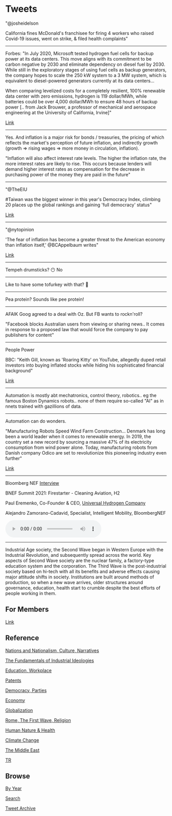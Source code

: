 # Tweets

"@josheidelson

California fines McDonald's franchisee for firing 4 workers who raised
Covid-19 issues, went on strike, & filed health complaints"

---

Forbes: "In July 2020, Microsoft tested hydrogen fuel cells for backup
power at its data centers. This move aligns with its commitment to be
carbon negative by 2030 and eliminate dependency on diesel fuel by 2030.
While still in the exploratory stages of using fuel cells as
backup generators, the company hopes to scale the 250 kW system to a 3
MW system, which is equivalent to diesel-powered generators currently
at its data centers...

When comparing levelized costs for a completely resilient, 100%
renewable data center with zero emissions, hydrogen is 119 dollar/MWh,
while batteries could be over 4,000 dollar/MWh to ensure 48 hours of
backup power [.. from Jack Brouwer, a professor of mechanical and
aerospace engineering at the University of California, Irvine]"

[Link](https://www.forbes.com/sites/guidehouse/2021/02/11/big-tech-looks-to-hydrogen-for-backup-generation-at-data-centers/?sh=6acfd3d32457)

---

Yes. And inflation is a major risk for bonds / treasuries, the pricing
of which reflects the market's perception of future inflation, and
indirectly growth (growth => rising wages => more money in
circulation, inflation).

"Inflation will also affect interest rate levels. The higher the
inflation rate, the more interest rates are likely to rise. This
occurs because lenders will demand higher interest rates as
compensation for the decrease in purchasing power of the money they
are paid in the future"

---

"@TheEIU

\#Taiwan was the biggest winner in this year's Democracy Index,
climbing 20 places up the global rankings and gaining 'full democracy'
status"

[Link](https://econ.st/2N6dlZK)

---

"@nytopinion

'The fear of inflation has become a greater threat to the American
economy than inflation itself,' @BCAppelbaum writes"

[Link](https://www.nytimes.com/2021/02/16/opinion/democrats-biden-inflation.html)

---

Tempeh drumsticks? 😶 No 

---

Like to have some tofurkey with that? 🤣

---

Pea protein? Sounds like pee protein!

---

AFAIK Goog agreed to a deal with Oz. But FB wants to rockn'roll?

"Facebook blocks Australian users from viewing or sharing news.. It
comes in response to a proposed law that would force the company to
pay publishers for content"

---

People Power 

BBC: "Keith Gill, known as 'Roaring Kitty' on YouTube, allegedly duped
retail investors into buying inflated stocks while hiding his
sophisticated financial background"

[Link](https://www.bbc.com/news/business-56106824)

---

Automation is mostly abt mechatronics, control theory, robotics.. eg
the famous Boston Dynamics robots.. none of them require so-called
"AI" as in nnets trained with gazillions of data.

---

Automation can do wonders.

"Manufacturing Robots Speed Wind Farm Construction... Denmark has long
been a world leader when it comes to renewable energy. In 2019, the
country set a new record by sourcing a massive 47% of its electricity
consumption from wind power alone. Today, manufacturing robots from
Danish company Odico are set to revolutionize this pioneering industry
even further"

[Link](https://redshift.autodesk.com/manufacturing-robots)

---

Bloomberg NEF [Interview](https://vimeo.com/509700374)

BNEF Summit 2021: Firestarter - Cleaning Aviation, H2

Paul Eremenko, Co-Founder & CEO, [Universal Hydrogen Company](https://www.hydrogen.aero/)

Alejandro Zamorano-Cadavid, Specialist, Intelligent Mobility, BloombergNEF

<audio controls="controls">
  <source src="https://drive.google.com/uc?export=view&id=1X2JgoAxp2tH1AH_WasNHa_QoIxkL8TvN">
</audio>

---

Industrial Age society, the Second Wave began in Western Europe with
the Industrial Revolution, and subsequently spread across the
world. Key aspects of Second Wave society are the nuclear family, a
factory-type education system and the corporation. The Third Wave is
the post-industrial society based on hi-tech with all its benefits and
adverse effects causing major attitude shifts in society. Institutions
are built around methods of production, so when a new wave arrives,
older structures around governance, education, health start to crumble
despite the best efforts of people working in them.

## For Members

[Link](https://thirdwave-members.herokuapp.com)

## Reference

[Nations and Nationalism, Culture, Narratives](/2013/02/nations-and-nationalism.md)

[The Fundamentals of Industrial Ideologies](/2011/04/fundamentals-of-industrial-ideologies.md)

[Education, Workplace](2017/09/education-workplace.md)

[Patents](/2018/09/patents.md)

[Democracy, Parties](/2016/11/democracy.md)

[Economy](/2018/05/economy.md)

[Globalization](/2018/09/globalization.md)

[Rome, The First Wave, Religion](/2017/12/rome.md)

[Human Nature & Health](/2020/07/human-nature.md)

[Climate Change](/2018/12/climate.md)

[The Middle East](/2019/07/middleeast.md)

[TR](../tr)

## Browse

[By Year](years.md)

[Search](search.html)

[Tweet Archive](/tweets/README.md)


